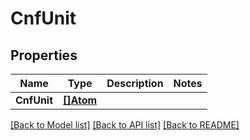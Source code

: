 # CnfUnit

## Properties
Name | Type | Description | Notes
------------ | ------------- | ------------- | -------------
**CnfUnit** | [**[]Atom**](Atom.md) |  | 

[[Back to Model list]](../README.md#documentation-for-models) [[Back to API list]](../README.md#documentation-for-api-endpoints) [[Back to README]](../README.md)


